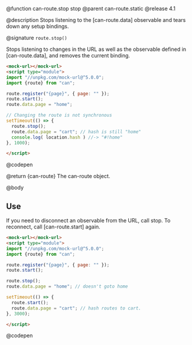 @function can-route.stop stop
@parent can-route.static
@release 4.1

@description Stops listening to the [can-route.data] observable and tears down any setup bindings.

@signature `route.stop()`

  Stops listening to changes in the URL as well as the observable defined in [can-route.data], and removes the current binding.

  ```html
  <mock-url></mock-url>
  <script type="module">
  import "//unpkg.com/mock-url@^5.0.0";
  import {route} from "can";

  route.register("{page}", { page: "" });
  route.start();
  route.data.page = "home";

  // Changing the route is not synchronous
  setTimeout(() => {
    route.stop();
    route.data.page = "cart"; // hash is still "home"
    console.log( location.hash ) //-> "#!home"
  }, 1000);

  </script>
  ```
  @codepen

  @return {can-route} The can-route object.

@body

## Use

If you need to disconnect an observable from the URL, call stop.
To reconnect, call [can-route.start] again.

```html
<mock-url></mock-url>
<script type="module">
import "//unpkg.com/mock-url@^5.0.0";
import {route} from "can";

route.register("{page}", { page: "" });
route.start();

route.stop();
route.data.page = "home"; // doesn't goto home

setTimeout(() => {
  route.start();
  route.data.page = "cart"; // hash routes to cart.
}, 3000);

</script>
```
@codepen
